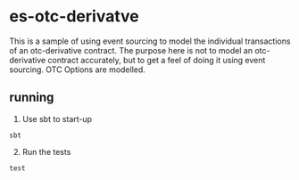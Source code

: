 # es-otc-derivatve

This is a sample of using event sourcing to model the individual transactions of an otc-derivative contract.
The purpose here is not to model an otc-derivative contract accurately, but to get a feel of doing it using event sourcing.
OTC Options are modelled.

## running

1) Use sbt to start-up

```
sbt
```

2) Run the tests

```
test
```
